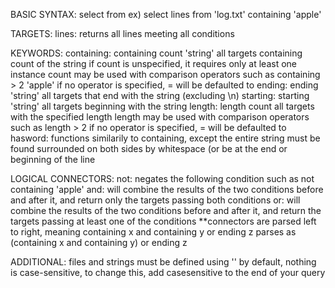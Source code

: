 BASIC SYNTAX:
select <target> from <file> <conditions>
ex) select lines from 'log.txt' containing 'apple'

TARGETS:
lines: returns all lines meeting all conditions

KEYWORDS:
containing:
  containing count 'string'
  all targets containing count of the string
  if count is unspecified, it requires only at least one instance
  count may be used with comparison operators such as containing > 2 'apple'
  if no operator is specified, = will be defaulted to
ending:
  ending 'string'
  all targets that end with the string (excluding \n)
starting:
  starting 'string'
  all targets beginning with the string
length:
  length count
  all targets with the specified length
  length may be used with comparison operators such as length > 2
  if no operator is specified, = will be defaulted to
hasword:
  functions similarily to containing, except the entire string must be found surrounded on both sides by whitespace (or be at the end or beginning of the line

LOGICAL CONNECTORS:
not:
  negates the following condition such as not containing 'apple'
and:
  will combine the results of the two conditions before and after it, and return only the targets passing both conditions
or:
  will combine the results of the two conditions before and after it, and return the targets passing at least one of the conditions
**connectors are parsed left to right, meaning containing x and containing y or ending z parses as (containing x and containing y) or ending z

ADDITIONAL:
files and strings must be defined using ''
by default, nothing is case-sensitive, to change this, add casesensitive to the end of your query
